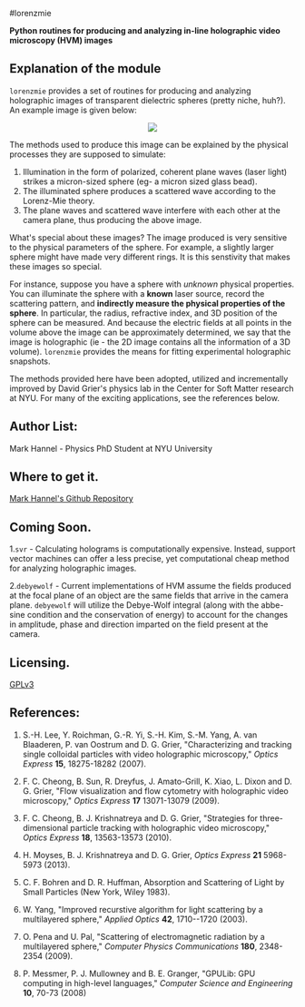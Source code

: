 #lorenzmie

<b>Python routines for producing and analyzing in-line holographic video microscopy (HVM) images </b>

## Explanation of the module
`lorenzmie` provides a set of routines for producing and analyzing holographic images of transparent dielectric spheres (pretty niche, huh?). An example image is given below:
<p align = "center">
<img src = "https://s15.postimg.org/5w1lokrob/hologram.png" />
</p>

The methods used to produce this image can be explained by the physical processes they are supposed to simulate:

1. Illumination in the form of polarized, coherent plane waves (laser light) strikes a micron-sized sphere (eg- a micron sized glass bead).
2. The illuminated sphere produces a scattered wave according to the Lorenz-Mie theory.
3. The plane waves and scattered wave interfere with each other at the camera plane, thus producing the above image.

What's special about these images? The image produced is very sensitive to the physical parameters of the sphere. For example, a slightly larger sphere might have made very different rings. It is this senstivity that makes these images so special.

For instance, suppose you have a sphere with _unknown_ physical properties. You can illuminate the sphere with a **known** laser source, record the scattering pattern, and **indirectly measure the physical properties of the sphere**. In particular, the radius, refractive index, and 3D position of the sphere can be measured. And because the electric fields at all points in the volume above the image can be approximately determined, we say that the image is holographic (ie - the 2D image contains all the information of a 3D volume). `lorenzmie` provides the means for fitting experimental holographic snapshots.

The methods provided here have been adopted, utilized and incrementally improved by David Grier's physics lab in the Center for Soft Matter research at NYU. For many of the exciting applications, see the references below.

## Author List:
Mark Hannel - Physics PhD Student at NYU University

## Where to get it.
[Mark Hannel's Github Repository](https://https://github.com/markhannel/lorenzmie)

## Coming Soon.
1.`svr` - Calculating holograms is computationally expensive. Instead, support vector machines can offer a less precise, yet computational cheap method for analyzing holographic images.

2.`debyewolf` - Current implementations of HVM assume the fields produced at the focal plane of an object are the same fields that arrive in the camera plane. `debyewolf` will utilize the Debye-Wolf integral (along with the abbe-sine condition and the conservation of energy) to account for the changes in amplitude, phase and direction imparted on the field present at the camera.

## Licensing.
[GPLv3](https://www.gnu.org/licenses/gpl-3.0.html)

## References:

1. S.-H. Lee, Y. Roichman, G.-R. Yi, S.-H. Kim, S.-M. Yang,
A. van Blaaderen, P. van Oostrum and D. G. Grier,
"Characterizing and tracking single colloidal particles with video
holographic microscopy," 
_Optics Express_ **15**, 18275-18282 (2007).

2. F. C. Cheong, B. Sun, R. Dreyfus, J. Amato-Grill, K. Xiao,
L. Dixon and D. G. Grier, "Flow visualization and flow cytometry with
holographic video microscopy," _Optics Express_ **17**
13071-13079 (2009).

3. F. C. Cheong, B. J. Krishnatreya and D. G. Grier,
"Strategies for three-dimensional particle tracking with
holographic video microscopy,"
_Optics Express_ **18**, 13563-13573 (2010).

4. H. Moyses, B. J. Krishnatreya and D. G. Grier,
_Optics Express_ **21** 5968-5973 (2013).

5. C. F. Bohren and D. R. Huffman, Absorption and Scattering of Light
by Small Particles (New York, Wiley 1983).

6. W. Yang, "Improved recurstive algorithm for light scattering
by a multilayered sphere," _Applied Optics_ **42**, 1710--1720 (2003).

7. O. Pena and U. Pal, "Scattering of electromagnetic radiation
by a multilayered sphere," _Computer Physics Communications_
**180**, 2348-2354 (2009).

8. P. Messmer, P. J. Mullowney and B. E. Granger, 
"GPULib: GPU computing in high-level languages," 
_Computer Science and Engineering_ **10**, 70-73 (2008)
